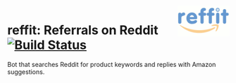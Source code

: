 <a>
    <img src="docs/images/logo_tiny.gif" align="right" height="70" />
</a>

reffit: Referrals on Reddit [![Build Status](https://travis-ci.org/winsonluk/reffit.svg?branch=master)](https://travis-ci.org/winsonluk/reffit)
===========================

Bot that searches Reddit for product keywords and replies with Amazon suggestions.
